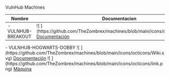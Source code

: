 VulnHub Machines




<table class="tg">
<thead>
  <tr>
    <th class="tg-0pky">Nombre</th>
    <th class="tg-0pky">Documentacion</th>
    <th class="tg-0pky" colspan="3">Enlace</th>
  </tr>
</thead>
<tbody>
  <tr>
<td class=tg-0pky rowspan=3>- VULNHUB-BREAKOUT</td>
<td class=tg-0pky rowspan=3>![   ](https://github.com/TheZombrex/machines/blob/main/icons/octicons/Wiki.svg) <a href='https://github.com/TheZombrex/machines/blob/main/docs/Breakout.pdf'>Documentación</a></td>
<td class=tg-0pky colspan=3>![   ](https://github.com/TheZombrex/machines/blob/main/icons/octicons/link.png) <a href='https://www.vulnhub.com/entry/empire-breakout,751/'>Máquina</a></td>
</tr>
</tbody>
</table>
<td class=tg-0pky rowspan=3>- VULNHUB-HOGWARTS-DOBBY</td>
<td class=tg-0pky rowspan=3>![   ](https://github.com/TheZombrex/machines/blob/main/icons/octicons/Wiki.svg) <a href='https://github.com/TheZombrex/machines/blob/main/docs/Dobby.pdf'>Documentación</a></td>
<td class=tg-0pky colspan=3>![   ](https://github.com/TheZombrex/machines/blob/main/icons/octicons/link.png) <a href='https://www.vulnhub.com/entry/hogwarts-dobby,597/'>Máquina</a></td>
</tr>
</tbody>
</table>

